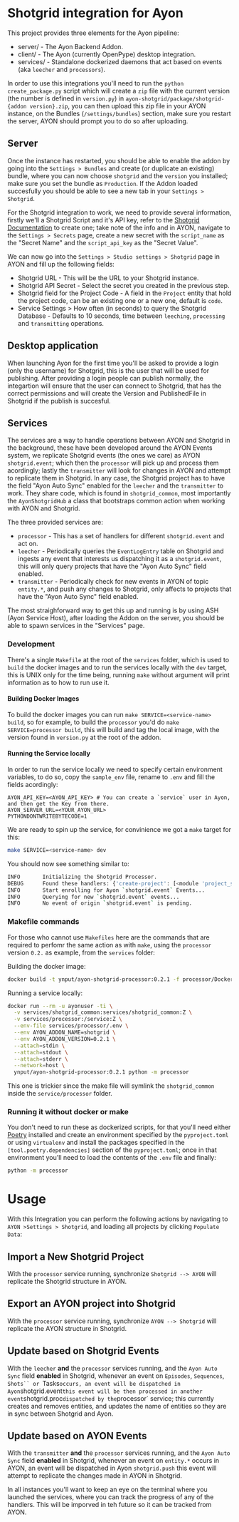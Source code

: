 # Shotgrid integration for Ayon

This project provides three elements for the Ayon pipeline:
 * server/ - The Ayon Backend Addon.
 * client/ - The Ayon (currently OpenPype) desktop integration.
 * services/ - Standalone dockerized daemons that act based on events (aka `leecher` and `processors`).

In order to use this integrations you'll need to run the `python create_package.py` script which will create a `zip` file with the current version (the number is defined in `version.py`) in `ayon-shotgrid/package/shotgrid-{addon version}.zip`, you can then upload this zip file in your AYON instance, on the Bundles (`/settings/bundles`) section, make sure you restart the server, AYON should prompt you to do so after uploading.

## Server
Once the instance has restarted, you should be able to enable the addon by going into the `Settings > Bundles` and create (or duplicate an existing) bundle, where you can now choose `shotgrid` and the `version` you installed; make sure you set the bundle as `Production`.
If the Addon loaded succesfully you should be able to see a new tab in your `Settings > Shotgrid`.

For the Shotgrid integration to work, we need to provide several information, firstly we'll a Shotgrid Script and it's API key, refer to the [Shotgrid Documentation](https://developer.shotgridsoftware.com/99105475/?title=Create+and+manage+API+scripts) to create one; take note of the info and in AYON, navigate to the `Settings > Secrets` page, create a new secret with the `script_name` as the "Secret Name" and the `script_api_key` as the "Secret Value".

We can now go into the `Settings > Studio settings > Shotgrid` page in AYON and fill up the following fields:
 * Shotgrid URL - This will be the URL to your Shotgrid instance.
 * Shotgrid API Secret - Select the secret you created in the previous step.
 * Shotgrid field for the Project Code - A field in the `Project` entity that hold the project code, can be an existing one or a new one, default is `code`.
 * Service Settings > How often (in seconds) to query the Shotgrid Database  - Defaults to 10 seconds, time between `leeching`, `processing` and `transmitting` operations.


## Desktop application
When launching Ayon for the first time you'll be asked to provide a login (only the username) for Shotgrid, this is the user that will be used for publishing.
After providing a login people can publish normally, the integartion will ensure that the user can connect to Shotgrid, that has the correct permissions and will create the Version and PublishedFile in Shotgrid if the publish is succesful.

## Services
The services are a way to handle operations between AYON and Shotgrid in the background, these have been developed around the AYON Events system, we replicate Shotgrid events (the ones we care) as AYON `shotgrid.event`; which then the `processor` will pick up and process them acordingly; lastly the `transmitter` will look for changes in AYON and attempt to replicate them in Shotgrid.
In any case, the Shotgrid project has to have the field "Ayon Auto Sync" enabled for the `leecher` and the `transmitter` to work.
They share code, which is found in `shotgrid_common`, most importantly the `AyonShotgridHub` a class that bootstraps common action when working with AYON and Shotgrid.

The three provided services are:
 * `processor` - This has a set of handlers for different `shotgrid.event` and act on.
 * `leecher` - Periodically queries the `EventLogEntry` table on Shotgrid and ingests any event that interests us dispatching it as a `shotgrid.event`, this will only query projects that have the "Ayon Auto Sync" field enabled.
 * `transmitter` - Periodically check for new events in AYON of topic `entity.*`, and push any changes to Shotgrid, only affects to projects that have the "Ayon Auto Sync" field enabled.

The most straighforward way to get this up and running is by using ASH (Ayon Service Host), after loading the Addon on the server, you should be able to spawn services in the "Services" page.

### Development
There's a single `Makefile` at the root of the `services` folder, which is used to `build` the docker images and to run the services locally with the `dev` target, this is UNIX only for the time being, running `make` without argument will print information as to how to run use it.

#### Building Docker Images
To build the docker images you can run `make SERVICE=<service-name> build`, so for example, to build the `processor` you'd do `make SERVICE=processor build`, this will build and tag the local image, with the version found in `version.py` at the root of the addon.

#### Running the Service locally
In order to run the service locally we need to specify certain environment variables, to do so, copy the `sample_env` file, rename to `.env` and fill the fields acordingly:
```
AYON_API_KEY=<AYON_API_KEY> # You can create a `service` user in Ayon, and then get the Key from there.
AYON_SERVER_URL=<YOUR_AYON_URL>
PYTHONDONTWRITEBYTECODE=1
```

We are ready to spin up the service, for convinience we got a `make` target for this:
```sh
make SERVICE=<service-name> dev
```

You should now see something similar to:
```sh
INFO       Initializing the Shotgrid Processor.
DEBUG      Found these handlers: {'create-project': [<module 'project_sync'>], 'sync-from-shotgrid': [<module 'sync_from_shotgrid'>], 'shotgrid-event': [<module 'update_from_shotgrid'>]}
INFO       Start enrolling for Ayon `shotgrid.event` Events...
INFO       Querying for new `shotgrid.event` events...
INFO       No event of origin `shotgrid.event` is pending. 
```

### Makefile commands
For those who cannot use `Makefiles` here are the commands that are required to perfomr the same action as with `make`, using the `processor` version `0.2.` as example, from the `services` folder:

Building the docker image:
 ```sh
 docker build -t ynput/ayon-shotgrid-processor:0.2.1 -f processor/Dockerfile .
```

Running a service locally:
```sh
docker run --rm -u ayonuser -ti \
  -v services/shotgrid_common:services/shotgrid_common:Z \
  -v services/processor:/service:Z \
  --env-file services/processor/.env \
  --env AYON_ADDON_NAME=shotgrid \
  --env AYON_ADDON_VERSION=0.2.1 \
  --attach=stdin \
  --attach=stdout \
  --attach=stderr \
  --network=host \
  ynput/ayon-shotgrid-processor:0.2.1 python -m processor
```
This one is trickier since the make file will symlink the `shotgrid_common` inside the `service/processor` folder.

### Running it without docker or make
You don't need to run these as dockerized scripts, for that you'll need either [Poetry](https://python-poetry.org/) installed and create an environment specified by the `pyproject.toml` or using `virtualenv` and install the packages specified in the `[tool.poetry.dependencies]` section of the `pyproject.toml`; once in that environment you'll need to load the contents of the `.env` file and finally:
```sh
python -m processor
```

# Usage
With this Integration you can perform the following actions by navigating to `AYON >Settings > Shotgrid`, and loading all projects by clicking `Populate Data`:

## Import a New Shotgrid Project
With the `processor` service running, synchronize `Shotgrid --> AYON` will replicate the Shotgrid structure in AYON.

## Export an AYON project into Shotgrid
With the `processor` service running, synchronize `AYON --> Shotgrid` will replicate the AYON structure in Shotgrid.

## Update based on Shotgrid Events
With the `leecher` **and** the `processor` services running, and the `Ayon Auto Sync` field **enabled** in Shotgrid, whenever an event on `Episodes`, `Sequences`, `Shots`` or `Tasks` occurs, an event will be dispatched in Ayon `shotgrid.event` this event will be then processed in another event `shotgrid.proc` dispatched by the `processor` service; this currently creates and removes entities, and updates the name of entities so they are in sync between Shotgrid and Ayon.

## Update based on AYON Events
With the `transmitter` **and** the `processor` services running, and the `Ayon Auto Sync` field **enabled** in Shotgrid, whenever an event on `entity.*` occurs in AYON, an event will be dispatched in Ayon `shotgrid.push` this event will attempt to replicate the changes made in AYON in Shotgrid.

In all instances you'll want to keep an eye on the terminal where you launched the services, where you can track the progress of any of the handlers. This will be imporved in teh future so it can be tracked from AYON.

